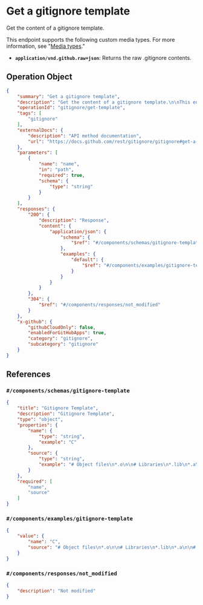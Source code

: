 # Get a gitignore template

Get the content of a gitignore template.

This endpoint supports the following custom media types. For more information, see "[Media types](https://docs.github.com/rest/using-the-rest-api/getting-started-with-the-rest-api#media-types)."

- **`application/vnd.github.raw+json`**: Returns the raw .gitignore contents.

## Operation Object

```json
{
    "summary": "Get a gitignore template",
    "description": "Get the content of a gitignore template.\n\nThis endpoint supports the following custom media types. For more information, see \"[Media types](https://docs.github.com/rest/using-the-rest-api/getting-started-with-the-rest-api#media-types).\"\n\n- **`application/vnd.github.raw+json`**: Returns the raw .gitignore contents.",
    "operationId": "gitignore/get-template",
    "tags": [
        "gitignore"
    ],
    "externalDocs": {
        "description": "API method documentation",
        "url": "https://docs.github.com/rest/gitignore/gitignore#get-a-gitignore-template"
    },
    "parameters": [
        {
            "name": "name",
            "in": "path",
            "required": true,
            "schema": {
                "type": "string"
            }
        }
    ],
    "responses": {
        "200": {
            "description": "Response",
            "content": {
                "application/json": {
                    "schema": {
                        "$ref": "#/components/schemas/gitignore-template"
                    },
                    "examples": {
                        "default": {
                            "$ref": "#/components/examples/gitignore-template"
                        }
                    }
                }
            }
        },
        "304": {
            "$ref": "#/components/responses/not_modified"
        }
    },
    "x-github": {
        "githubCloudOnly": false,
        "enabledForGitHubApps": true,
        "category": "gitignore",
        "subcategory": "gitignore"
    }
}
```

## References

### `#/components/schemas/gitignore-template`

```json
{
    "title": "Gitignore Template",
    "description": "Gitignore Template",
    "type": "object",
    "properties": {
        "name": {
            "type": "string",
            "example": "C"
        },
        "source": {
            "type": "string",
            "example": "# Object files\n*.o\n\n# Libraries\n*.lib\n*.a\n\n# Shared objects (inc. Windows DLLs)\n*.dll\n*.so\n*.so.*\n*.dylib\n\n# Executables\n*.exe\n*.out\n*.app\n"
        }
    },
    "required": [
        "name",
        "source"
    ]
}
```

### `#/components/examples/gitignore-template`

```json
{
    "value": {
        "name": "C",
        "source": "# Object files\n*.o\n\n# Libraries\n*.lib\n*.a\n\n# Shared objects (inc. Windows DLLs)\n*.dll\n*.so\n*.so.*\n*.dylib\n\n# Executables\n*.exe\n*.out\n*.app\n"
    }
}
```

### `#/components/responses/not_modified`

```json
{
    "description": "Not modified"
}
```